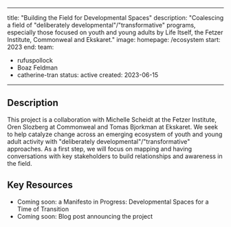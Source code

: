 
---
title: "Building the Field for Developmental Spaces"
description: "Coalescing a field of "deliberately developmental"/"transformative" programs, especially those focused on youth and young adults by Life Itself, the Fetzer Institute, Commonweal and Ekskaret."
image: 
homepage: /ecosystem
start: 2023
end:
team:
  - rufuspollock
  - Boaz Feldman
  - catherine-tran
status: active
created: 2023-06-15
---

## Description

This project is a collaboration with  Michelle Scheidt at the Fetzer Institute, Oren Slozberg at Commonweal and Tomas Bjorkman at Ekskaret. We seek to help catalyze change across an emerging ecosystem of youth and young adult activity with "deliberately developmental"/"transformative" approaches. As a first step, we will focus on mapping and having conversations with key stakeholders to build relationships and awareness in the field.


## Key Resources

- Coming soon: a Manifesto in Progress: Developmental Spaces for a Time of Transition
- Coming soon: Blog post announcing the project 



